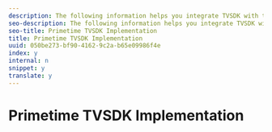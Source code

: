 ```yaml
---
description: The following information helps you integrate TVSDK with the Nielsen SDK.
seo-description: The following information helps you integrate TVSDK with the Nielsen SDK.
seo-title: Primetime TVSDK Implementation
title: Primetime TVSDK Implementation
uuid: 050be273-bf90-4162-9c2a-b65e09986f4e
index: y
internal: n
snippet: y
translate: y
---
```


# Primetime TVSDK Implementation


